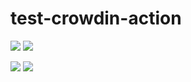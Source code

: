 # test-crowdin-action
![](https://github.com/VBeytok/test-crowdin-action/workflows/Crowdin%20Action/badge.svg)
![](https://github.com/VBeytok/test-crowdin-action/workflows/Crowdin%20Action%20without%20config%20file/badge.svg)

![](https://github.com/VBeytok/test-crowdin-action/workflows/Crowdin%20Action%20Testing/badge.svg)
![](https://github.com/VBeytok/test-crowdin-action/workflows/Crowdin%20Action%20Testing%20without%20config%20file/badge.svg)
